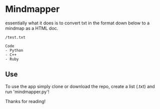 # Mindmapper
essentially what it does is to convert txt in the format down below to a mindmap as a HTML doc.

```
/test.txt

Code
- Python
- C++
- Ruby
```

## Use
To use the app simply clone or download the repo, create a list (.txt) and run 'mindmapper.py'!

Thanks for reading!
